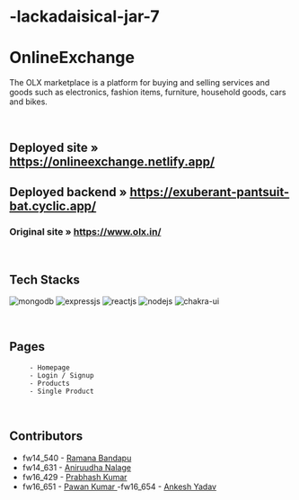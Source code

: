 # -lackadaisical-jar-7

# **OnlineExchange**

The OLX marketplace is a platform for buying and selling services and goods such as electronics, fashion items, furniture, household goods, cars and bikes.



<br/>

## Deployed site » https://onlineexchange.netlify.app/
## Deployed backend » https://exuberant-pantsuit-bat.cyclic.app/
### Original site » https://www.olx.in/
<br />



## Tech Stacks
<p>
         <img src="https://img.shields.io/badge/MongoDB-14aa53?style=for-the-badge&logo=mongodb&logoColor=white" alt="mongodb"/>
         <img src="https://img.shields.io/badge/Express.js-000000?style=for-the-badge&logo=express&logoColor=white" alt="expressjs"/>
         <img src="https://img.shields.io/badge/React-282c34?style=for-the-badge&logo=react&logoColor=61DAFB" alt="reactjs" />
         <img src="https://img.shields.io/badge/Node.js-70a760?style=for-the-badge&logo=nodedotjs&logoColor=white" alt="nodejs" />
         <img src="https://img.shields.io/badge/Chakra%20UI-27bdb1?style=for-the-badge&logo=chakraui&logoColor=white" alt="chakra-ui" />
</p>

<br/>

## Pages

         - Homepage
         - Login / Signup
         - Products
         - Single Product

<br/>


## Contributors

- fw14_540 - <a href="https://github.com/ramanabandapu"> Ramana Bandapu </a>
- fw14_631 - <a href="https://github.com/Aniruddha8787"> Aniruudha Nalage </a>
- fw16_429  - <a href="https://github.com/prabhash1475"> Prabhash Kumar </a>
- fw16_651 - <a href="https://github.com/rajpawanku"> Pawan Kumar </a>
 -fw16_654 - <a href="https://github.com/ankesh1111"> Ankesh Yadav </a>








